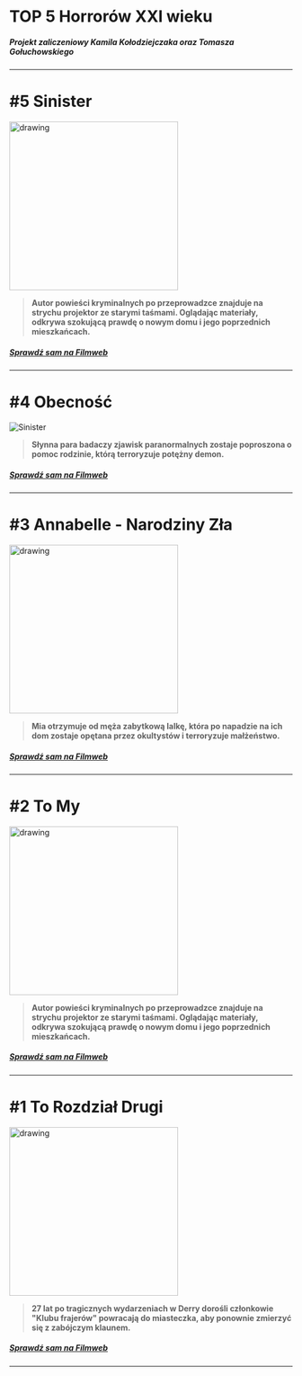 # TOP 5 Horrorów XXI wieku #
##### Projekt zaliczeniowy Kamila Kołodziejczaka oraz Tomasza Gołuchowskiego



------------



# #5 Sinister


<img src="https://upload.wikimedia.org/wikipedia/en/f/f8/SinisterMoviePoster2012.jpg" alt="drawing" width="300"/>

> **Autor powieści kryminalnych po przeprowadzce znajduje na strychu projektor ze starymi taśmami. Oglądając materiały, odkrywa szokującą prawdę o nowym domu i jego poprzednich mieszkańcach.**


##### [Sprawdź sam na Filmweb](https://www.filmweb.pl/film/Sinister-2012-631143 "Sprawdź sam na Filmweb")

------------

# #4 Obecność

![Sinister](https://s3.viva.pl/newsy/plakat-filmu-obecnosc-428854-movie_cover.jpg)

> **Słynna para badaczy zjawisk paranormalnych zostaje poproszona o pomoc rodzinie, którą terroryzuje potężny demon.**

##### [Sprawdź sam na Filmweb](https://www.filmweb.pl/film/Obecno%C5%9B%C4%87-2013-627100 "Sprawdź sam na Filmweb")

------------
# #3 Annabelle - Narodziny Zła

<img src="https://ecsmedia.pl/c/annabelle-narodziny-zla-b-iext51528333.jpg" alt="drawing" width="300"/>

> **Mia otrzymuje od męża zabytkową lalkę, która po napadzie na ich dom zostaje opętana przez okultystów i terroryzuje małżeństwo.**

##### [Sprawdź sam na Filmweb](https://www.filmweb.pl/film/Annabelle%3A+Narodziny+z%C5%82a-2017-756360 "Sprawdź sam na Filmweb")

------------
# #2 To My

<img src="https://m.media-amazon.com/images/M/MV5BZTliNWJhM2YtNDc1MC00YTk1LWE2MGYtZmE4M2Y5ODdlNzQzXkEyXkFqcGdeQXVyMzY0MTE3NzU@._V1_.jpg" alt="drawing" width="300"/>

> **Autor powieści kryminalnych po przeprowadzce znajduje na strychu projektor ze starymi taśmami. Oglądając materiały, odkrywa szokującą prawdę o nowym domu i jego poprzednich mieszkańcach.**

##### [Sprawdź sam na Filmweb](https://www.filmweb.pl/film/To+my-2019-816982 "Sprawdź sam na Filmweb")

------------
# #1 To Rozdział Drugi

<img src="https://greshamargus.com/wp-content/uploads/2019/10/20191004_080104-723x900.jpg" alt="drawing" width="300"/>


> **27 lat po tragicznych wydarzeniach w Derry dorośli członkowie "Klubu frajerów" powracają do miasteczka, aby ponownie zmierzyć się z zabójczym klaunem.**

##### [Sprawdź sam na Filmweb](https://www.filmweb.pl/film/To%3A+Rozdzia%C5%82+2-2019-793838 "Sprawdź sam na Filmweb")

------------
